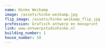 ```yaml
---
name: Hinke Weikamp
image: /assets/hinke-weikamp.jpg
flip_image: /assets/hinke-weikamp_flip.jpg
profession: Grafisch ontwerp en monoprint
link: www.ontwerpstudiohinke.nl
building_number: 1
house_number: 58
---
```

